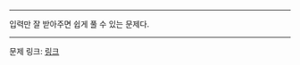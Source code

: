 ***

입력만 잘 받아주면 쉽게 풀 수 있는 문제다.

***
문제 링크: [링크](https://swexpertacademy.com/main/code/problem/problemDetail.do?problemLevel=2&contestProbId=AV5Pq-OKAVYDFAUq&categoryId=AV5Pq-OKAVYDFAUq&categoryType=CODE&problemTitle=&orderBy=PASS_RATE&selectCodeLang=ALL&select-1=2&pageSize=10&pageIndex=2)
